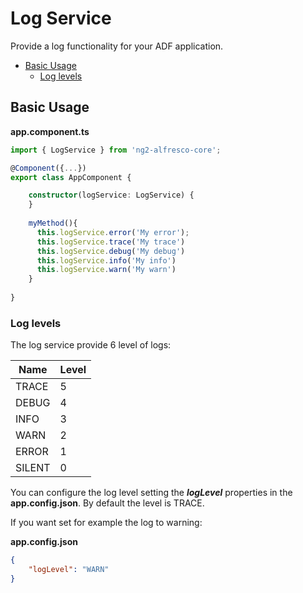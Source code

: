 # Log Service

Provide a log functionality for your ADF application.

<!-- markdown-toc start - Don't edit this section.  npm run toc to generate it-->

<!-- toc -->

- [Basic Usage](#basic-usage)
  * [Log levels](#log-levels)

<!-- tocstop -->

<!-- markdown-toc end -->

## Basic Usage

**app.component.ts**

```ts
import { LogService } from 'ng2-alfresco-core';

@Component({...})
export class AppComponent {

    constructor(logService: LogService) {
    }
    
    myMethod(){
      this.logService.error('My error');
      this.logService.trace('My trace')
      this.logService.debug('My debug')
      this.logService.info('My info')
      this.logService.warn('My warn')
    }
    
}
```

### Log levels 

The log service provide 6 level of logs:

Name | Level
-|-
TRACE |5
DEBUG |4
INFO |3
WARN |2
ERROR |1
SILENT |0

You can configure the log level setting the ***logLevel*** properties in the **app.config.json**. By default the level is TRACE.

If you want set for example the log to warning:

**app.config.json**

```json
{
    "logLevel": "WARN" 
}
```
